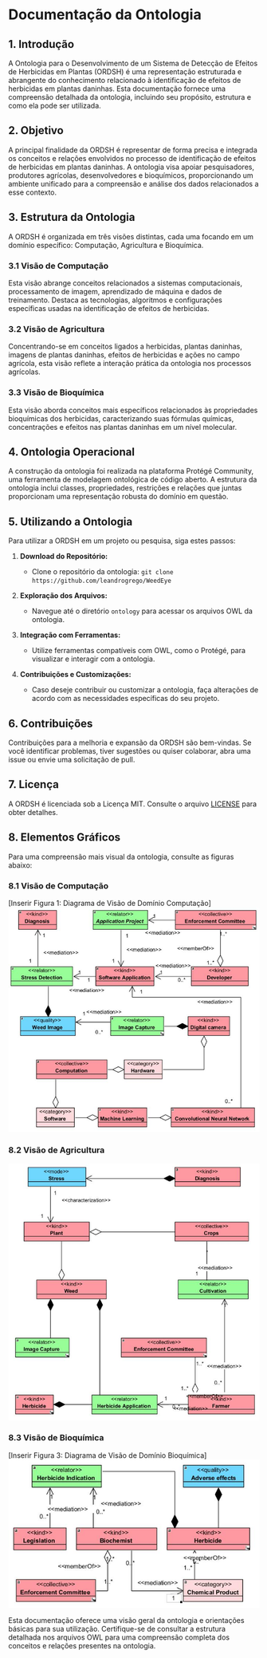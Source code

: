 # Documentação da Ontologia

## 1. Introdução

A Ontologia para o Desenvolvimento de um Sistema de Detecção de Efeitos de Herbicidas em Plantas (ORDSH) é uma representação estruturada e abrangente do conhecimento relacionado à identificação de efeitos de herbicidas em plantas daninhas. Esta documentação fornece uma compreensão detalhada da ontologia, incluindo seu propósito, estrutura e como ela pode ser utilizada.

## 2. Objetivo

A principal finalidade da ORDSH é representar de forma precisa e integrada os conceitos e relações envolvidos no processo de identificação de efeitos de herbicidas em plantas daninhas. A ontologia visa apoiar pesquisadores, produtores agrícolas, desenvolvedores e bioquímicos, proporcionando um ambiente unificado para a compreensão e análise dos dados relacionados a esse contexto.

## 3. Estrutura da Ontologia

A ORDSH é organizada em três visões distintas, cada uma focando em um domínio específico: Computação, Agricultura e Bioquímica.

### 3.1 Visão de Computação

Esta visão abrange conceitos relacionados a sistemas computacionais, processamento de imagem, aprendizado de máquina e dados de treinamento. Destaca as tecnologias, algoritmos e configurações específicas usadas na identificação de efeitos de herbicidas.

### 3.2 Visão de Agricultura

Concentrando-se em conceitos ligados a herbicidas, plantas daninhas, imagens de plantas daninhas, efeitos de herbicidas e ações no campo agrícola, esta visão reflete a interação prática da ontologia nos processos agrícolas.

### 3.3 Visão de Bioquímica

Esta visão aborda conceitos mais específicos relacionados às propriedades bioquímicas dos herbicidas, caracterizando suas fórmulas químicas, concentrações e efeitos nas plantas daninhas em um nível molecular.

## 4. Ontologia Operacional

A construção da ontologia foi realizada na plataforma Protégé Community, uma ferramenta de modelagem ontológica de código aberto. A estrutura da ontologia inclui classes, propriedades, restrições e relações que juntas proporcionam uma representação robusta do domínio em questão.

## 5. Utilizando a Ontologia

Para utilizar a ORDSH em um projeto ou pesquisa, siga estes passos:

1. **Download do Repositório:**
   - Clone o repositório da ontologia: `git clone https://github.com/leandrogrego/WeedEye`

2. **Exploração dos Arquivos:**
   - Navegue até o diretório `ontology` para acessar os arquivos OWL da ontologia.

3. **Integração com Ferramentas:**
   - Utilize ferramentas compatíveis com OWL, como o Protégé, para visualizar e interagir com a ontologia.

4. **Contribuições e Customizações:**
   - Caso deseje contribuir ou customizar a ontologia, faça alterações de acordo com as necessidades específicas do seu projeto.

## 6. Contribuições

Contribuições para a melhoria e expansão da ORDSH são bem-vindas. Se você identificar problemas, tiver sugestões ou quiser colaborar, abra uma issue ou envie uma solicitação de pull.

## 7. Licença

A ORDSH é licenciada sob a Licença MIT. Consulte o arquivo [LICENSE](LICENSE) para obter detalhes.

## 8. Elementos Gráficos

Para uma compreensão mais visual da ontologia, consulte as figuras abaixo:

### 8.1 Visão de Computação

[Inserir Figura 1: Diagrama de Visão de Domínio Computação]
![Diagrama de Visão de Domínio Computação](images/computation.png)

### 8.2 Visão de Agricultura

![Diagrama de Visão de Domínio Agricultura](images/agriculture.png)

### 8.3 Visão de Bioquímica

[Inserir Figura 3: Diagrama de Visão de Domínio Bioquímica]
![Diagrama de Visão de Domínio Bioquímica](images/biochamecal.png)

Esta documentação oferece uma visão geral da ontologia e orientações básicas para sua utilização. Certifique-se de consultar a estrutura detalhada nos arquivos OWL para uma compreensão completa dos conceitos e relações presentes na ontologia.